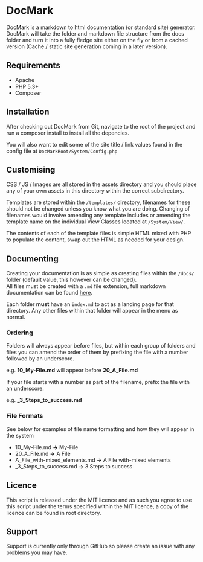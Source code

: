 # DocMark

DocMark is a markdown to html documentation (or standard site) generator. DocMark will take the folder and markdown file structure from the docs folder and turn it into a fully fledge site either on the fly or from a cached version (Cache / static site generation coming in a later version).

## Requirements

* Apache
* PHP 5.3+
* Composer

## Installation

After checking out DocMark from Git, navigate to the root of the project and run a composer install to install all the depencies.

You will also want to edit some of the site title / link values found in the config file at `DocMarkRoot/System/Config.php`

## Customising

CSS / JS / Images are all stored in the assets directory and you should place any of your own assets in this directory within the correct subdirectory.

Templates are stored within the `/templates/` directory, filenames for these should not be changed unless you know what you are doing. Changing of filenames would involve amending any template includes or amending the template name on the individual View Classes located at `/System/View/`.

The contents of each of the template files is simple HTML mixed with PHP to populate the content, swap out the HTML as needed for your design.

## Documenting

Creating your documentation is as simple as creating files within the `/docs/` folder (default value, this however can be changed).  
All files must be created with a `.md` file extension, full markdown documentation can be found [here](https://daringfireball.net/projects/markdown/).

Each folder **must** have an `index.md` to act as a landing page for that directory. Any other files within that folder will appear in the menu as normal.

### Ordering

Folders will always appear before files, but within each group of folders and files you can amend the order of them by prefixing the file with a number followed by an underscore.

e.g. **10_My-File.md** will appear before **20_A_File.md**

If your file starts with a number as part of the filename, prefix the file with an underscore.

e.g. **_3_Steps_to_success.md**


### File Formats

See below for examples of file name formatting and how they will appear in the system

* 10_My-File.md **->** My-File
* 20_A_File.md **->** A File
* A_File_with-mixed_elements.md **->** A File with-mixed elements
* _3_Steps_to_success.md **->** 3 Steps to success


## Licence

This script is released under the MIT licence and as such you agree to use this script under the terms specified within the MIT licence, a copy of the licence can be found in root directory.

## Support

Support is currently only through GitHub so please create an issue with any problems you may have.